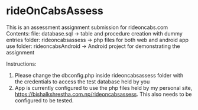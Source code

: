 # rideOnCabsAssess
This is an assessment assignment submission for rideoncabs.com
Contents:
file: database.sql -> table and procedure creation with dummy entries 
folder: rideoncabsassess -> php files for both web and android app use
folder: rideoncabsAndroid -> Android project for demonstrating the assignment

Instructions: 
1. Please change the dbconfig.php inside rideoncabsassess folder with the credentials to access the test database held by you
2. App is currently configured to use the php files held by my personal site, https://bishalkshrestha.com.np/rideoncabsassess. This also needs to be configured to be tested.
